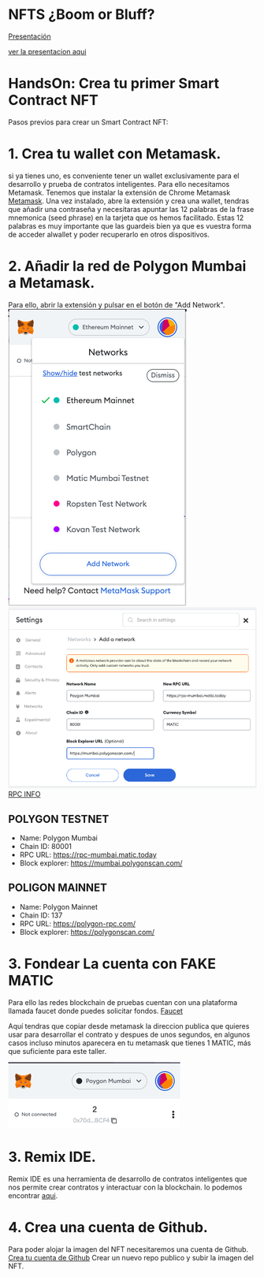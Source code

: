 # NFTS ¿Boom or Bluff?
[Presentación](https://github.com/imaginft/42malagavet/blob/main/imgs/presentacion.png)

[ver la presentacion aqui](https://www.canva.com/design/DAFCKsU-ugg/3NvLu8T-kGvuiWEqmODQoA/view?utm_content=DAFCKsU-ugg&utm_campaign=share_your_design&utm_medium=link&utm_source=shareyourdesignpanel)

# HandsOn: Crea tu primer Smart Contract NFT

Pasos previos para crear un Smart Contract NFT:

# 1. Crea tu wallet con Metamask.
si ya tienes uno, es conveniente tener un wallet exclusivamente para el desarrollo y 
prueba de contratos inteligentes. Para ello necesitamos Metamask.
Tenemos que instalar la extensión de Chrome Metamask [Metamask](https://metamask.io/). 
Una vez instalado, abre la extensión y crea una wallet, tendras que añadir una contraseña 
y necesitaras apuntar las 12 palabras de la frase mnemonica (seed phrase) en la tarjeta
que os hemos facilitado. Estas 12 palabras es muy importante que las guardeis bien ya
que es vuestra forma de acceder alwallet y poder recuperarlo en otros dispositivos.
# 2. Añadir la red de Polygon Mumbai a Metamask.
Para ello, abrir la extensión y pulsar en el botón de "Add Network".
![Formulario de polygon mumbai](https://github.com/imaginft/42malagavet/blob/main/imgs/metamask.png)
![Añadir red](https://github.com/imaginft/42malagavet/blob/main/imgs/metamask-add-network.png)
[RPC INFO](https://docs.polygon.technology/docs/develop/network-details/network/)
## POLYGON TESTNET
- Name: Polygon Mumbai
- Chain ID: 80001
- RPC URL: https://rpc-mumbai.matic.today
- Block explorer: https://mumbai.polygonscan.com/
## POLIGON MAINNET
- Name: Polygon Mainnet
- Chain ID: 137
- RPC URL: https://polygon-rpc.com/
- Block explorer: https://polygonscan.com/

# 3. Fondear La cuenta con FAKE MATIC
Para ello las redes blockchain de pruebas cuentan con una plataforma llamada faucet donde puedes solicitar fondos.
[Faucet](https://mumbaifaucet.com/)

Aquí tendras que copiar desde metamask la direccion publica que quieres usar para desarrollar el contrato y despues de unos
segundos, en algunos casos incluso minutos aparecera en tu metamask que tienes 1 MATIC, más que suficiente para este taller.

![Dirección publica en metamask](https://github.com/imaginft/42malagavet/blob/main/imgs/direccionPublica.png)

# 3. Remix IDE.
Remix IDE es una herramienta de desarrollo de contratos inteligentes que nos permite crear contratos y interactuar con
la blockchain. lo podemos encontrar [aqui](https://remix.ethereum.org/).
# 4. Crea una cuenta de Github.
Para poder alojar la imagen del NFT necesitaremos una cuenta de Github. 
[Crea tu cuenta de Github](https://github.com)
Crear un nuevo repo publico y subir la imagen del NFT.


